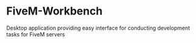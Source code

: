 # FiveM-Workbench
Desktop application providing easy interface for conducting development tasks for FiveM servers
